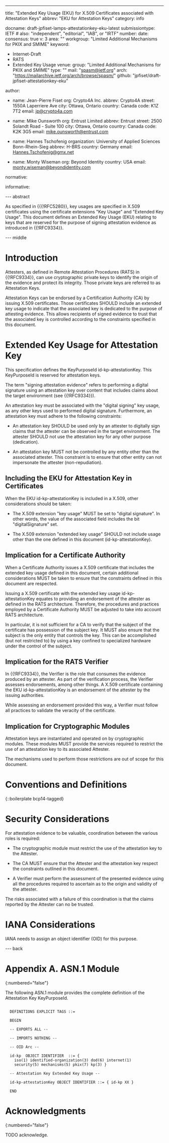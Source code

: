 ---
title: "Extended Key Usage (EKU) for X.509 Certificates associated with Attestation Keys"
abbrev: "EKU for Attestation Keys"
category: info

docname: draft-jpfiset-lamps-attestationkey-eku-latest
submissiontype: IETF  # also: "independent", "editorial", "IAB", or "IRTF"
number:
date:
consensus: true
v: 3
area: ""
workgroup: "Limited Additional Mechanisms for PKIX and SMIME"
keyword:
 - Internet-Draft
 - RATS
 - Extended Key Usage
venue:
  group: "Limited Additional Mechanisms for PKIX and SMIME"
  type: ""
  mail: "spasm@ietf.org"
  arch: "https://mailarchive.ietf.org/arch/browse/spasm/"
  github: "jpfiset/draft-jpfiset-attestationkey-eku"

author:
  - name: Jean-Pierre Fiset
    org: Crypto4A Inc.
    abbrev: Crypto4A
    street: 1550A Laperriere Ave
    city: Ottawa, Ontario
    country: Canada
    code: K1Z 7T2
    email: jp@crypto4a.com

  - name: Mike Ounsworth
    org: Entrust Limited
    abbrev: Entrust
    street: 2500 Solandt Road - Suite 100
    city: Ottawa, Ontario
    country: Canada
    code: K2K 3G5
    email: mike.ounsworth@entrust.com

  - name: Hannes Tschofenig
    organization: University of Applied Sciences Bonn-Rhein-Sieg
    abbrev: H-BRS
    country: Germany
    email: Hannes.Tschofenig@gmx.net

  - name: Monty Wiseman
    org: Beyond Identity
    country: USA
    email: monty.wiseman@beyondidentity.com

normative:

informative:


--- abstract

As specified in {{{!RFC5280}}, key usages are specified in X.509 certificates using the
certificate extensions "Key Usage" and "Extended Key Usage". This document defines
an Extended Key Usage (EKU) relating to keys that are reserved for the purpose of
signing attestation evidence as introduced in {{!RFC9334}}.



--- middle

# Introduction

Attesters, as defined in Remote Attestation Procedures
(RATS) in {{!RFC9334}}, can use cryptographic private keys to identify the origin of
the evidence and protect its integrity. Those private keys are referred to as
Attestation Keys.

Attestation Keys can be endorsed by a Certification Authority (CA) by issuing
X.509 certificates. Those certificates SHOULD include an extended key usage to
indicate that the associated key is dedicated to the purpose of attesting evidence.
This allows recipients of signed evidence to trust that the associated key is
controlled according to the constraints specified in this document.

# Extended Key Usage for Attestation Key

This specification defines the KeyPurposeId id-kp-attestationKey. This KeyPurposeId
is reserved for attestation keys.

The term "signing attestation evidence" refers to performing a digital signature
using an attestation key over content that includes claims about the target
environment (see {{!RFC9334}}).

An attestation key must be associated with the "digital signing" key usage, as any
other keys used to performed digital signature. Furthermore, an attestation key must
adhere to the following constraints:

* An attestation key SHOULD be used only by an attester to digitally sign claims that
the attester can be observed in the target environment. The attester SHOULD not use the
attestation key for any other purpose (dedication).

* An attestation key MUST not be controlled by any entity other than the associated
attester. This constraint is to ensure that other entity can not impersonate the
attester (non-repudiation).

## Including the EKU for Attestation Key in Certificates

When the EKU id-kp-attestationKey is included in a X.509, other considerations should
be taken:

* The X.509 extension "key usage" MUST be set to "digital signature". In other words,
the value of the associated field includes the bit "digitalSignature" set.

* The X.509 extension "extended key usage" SHOULD not include usage other than the
one defined in this document (id-kp-attestationKey).

## Implication for a Certificate Authority

When a Certificate Authority issues a X.509 certificate that includes the extended key
usage defined in this document, certain additional considerations MUST be taken to ensure
that the constraints defined in this document are respected.

Issuing a X.509 certificate with the extended key usage id-kp-attestationKey
equates to providing an endorsement of the attester as defined in the RATS architecture.
Therefore, the procedures and practices employed by a Certificate Authority MUST be
adjusted to take into account RATS architecture.

In particular, it is not sufficient for a CA to verify that the subject of the certificate
has possession of the subject key. It MUST also ensure that the subject is the only
entity that controls the key. This can be accomplished (but not restricted to) by using
a key confined to specialized hardware under the control of the subject.

## Implication for the RATS Verifier

In {{!RFC9334}}, the Verifier is the role that consumes the evidence produced by an
attester. As part of the verification process, the Verifier assesses endorsements, among
other things. A X.509 certificate containing the EKU id-kp-attestationKey is an
endorsement of the attester by the issuing authorities.

While assessing an endorsement provided this way, a Verifier must follow all practices
to validate the veracity of the certificate.

## Implication for Cryptographic Modules

Attestation keys are instantiated and operated on by cryptographic modules. These modules
MUST provide the services required to restrict the use of an attestation key to its
associated Attester.

The mechanisms used to perform those restrictions are out of scope for this document.


# Conventions and Definitions

{::boilerplate bcp14-tagged}


# Security Considerations

For attestation evidence to be valuable, coordination between the various roles is required:

* The cryptographic module must restrict the use of the attestation key to the Attester.

* The CA MUST ensure that the Attester and the attestation key respect the constraints outlined
in this document.

* A Verifier must perform the assessment of the presented evidence using all the procedures
required to ascertain as to the origin and validity of the attester.

The risks associated with a failure of this coordination is that the claims reported by
the Attester can no be trusted.




# IANA Considerations

IANA needs to assign an object identifier (OID) for this purpose.


--- back

# Appendix A. ASN.1 Module
{:numbered="false"}

The following ASN.1 module provides the complete definition of the
Attestation Key KeyPurposeId.

~~~

  DEFINITIONS EXPLICIT TAGS ::=

  BEGIN

  -- EXPORTS ALL --

  -- IMPORTS NOTHING --

  -- OID Arc --

  id-kp  OBJECT IDENTIFIER  ::= {
    iso(1) identified-organization(3) dod(6) internet(1)
    security(5) mechanisms(5) pkix(7) kp(3) }

  -- Attestation Key Extended Key Usage --

  id-kp-attestationKey OBJECT IDENTIFIER ::= { id-kp XX }

  END
~~~

# Acknowledgments
{:numbered="false"}

TODO acknowledge.
